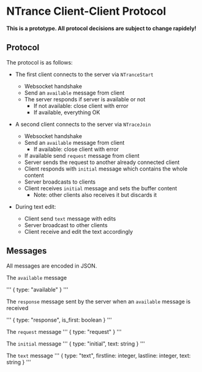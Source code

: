 NTrance Client-Client Protocol
==============================

**This is a prototype. All protocol decisions are subject to change rapidely!**

Protocol
--------

The protocol is as follows:

* The first client connects to the server via `NTranceStart`
    * Websocket handshake
	* Send an `available` message from client
	* The server responds if server is available or not
		* If not available: close client with error
		* If available, everything OK

* A second client connects to the server via `NTraceJoin`
    * Websocket handshake
	* Send an `available` message from client
		* If available: close client with error
	* If available send `request` message from client
	* Server sends the request to another already connected client
	* Client responds with `initial` message which contains the whole content
	* Server broadcasts to clients
	* Client receives `initial` message and sets the buffer content
		* Note: other clients also receives it but discards it

* During text edit:
	* Client send `text` message with edits
	* Server broadcast to other clients
	* Client receive and edit the text accordingly


Messages
--------

All messages are encoded in JSON.

The `available` message

'''
{
	type: "available"
}
'''

The `response` message sent by the server when an `available` message is received

'''
{
	type: "response",
	is_first: boolean
}
'''

The `request` message
'''
{
	type: "request"
}
'''

The `initial` message
'''
{
	type: "initial",
	text: string
}
'''

The `text` message
'''
{
	type: "text",
	firstline: integer,
	lastline: integer,
	text: string
}
'''
